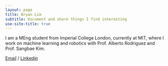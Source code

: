 ```yaml
---
layout: page
title: Bryan Lim
subtitle: Document and share things I find interesting
use-site-title: true
---
```


I am a MEng student from Imperial College London, currently at MIT, where I work on machine learning and robotics with Prof. Alberto Rodriguez and Prof. Sangbae Kim. 

[Email](bryanlwt@mit.edu) / [Linkedin](https://www.linkedin.com/in/bryan-lim-555065179/)
